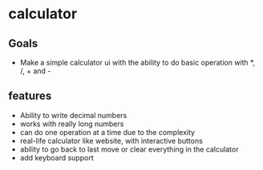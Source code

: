# calculator

## Goals

- Make a simple calculator ui with the ability to do basic operation with *, /, + and -

## features

- Ability to write decimal numbers
- works with really long numbers
- can do one operation at a time due to the complexity
- real-life calculator like website, with interactive buttons
- ability to go back to last move or clear everything in the calculator
- add keyboard support